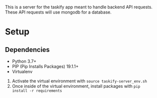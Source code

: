 This is a server for the taskify app meant to handle backend API requests. These API requests will use mongodb for a database.

# Setup

## Dependencies

* Python 3.7+
* PIP (Pip Installs Packages) 19.1.1+
* Virtualenv

1. Activate the virtual environment with `source taskify-server_env.sh`
2. Once inside of the virtual environment, install packages with `pip install -r requirements`